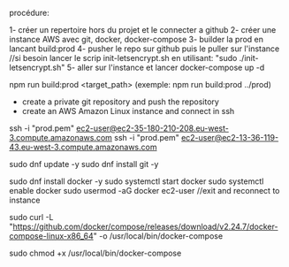 procédure: 

1- créer un repertoire hors du projet et le connecter a github
2- créer une instance AWS avec git, docker, docker-compose
3- builder la prod en lancant build:prod <path du repertoire>
4- pusher le repo sur github puis le puller sur l'instance
//si besoin lancer le scrip init-letsencrypt.sh en utilisant: "sudo ./init-letsencrypt.sh"
5- aller sur l'instance et lancer docker-compose up -d 


npm run build:prod <target_path> (exemple: npm run build:prod ../prod)

- create a private git repository and push the repository
- create an AWS Amazon Linux instance and connect in ssh

ssh -i "prod.pem" ec2-user@ec2-35-180-210-208.eu-west-3.compute.amazonaws.com
ssh -i "prod.pem" ec2-user@ec2-13-36-119-43.eu-west-3.compute.amazonaws.com

sudo dnf update -y
sudo dnf install git -y

sudo dnf install docker -y
sudo systemctl start docker
sudo systemctl enable docker
sudo usermod -aG docker ec2-user
//exit and reconnect to instance

sudo curl -L "https://github.com/docker/compose/releases/download/v2.24.7/docker-compose-linux-x86_64" -o /usr/local/bin/docker-compose

sudo chmod +x /usr/local/bin/docker-compose


